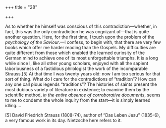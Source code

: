 +++
title = "28"

+++

As to whether he himself was conscious of this contradiction—whether, in fact, this was the only contradiction he was cognizant of—that is quite another question. Here, for the first time, I touch upon the problem of the *psychology of the Saviour*.—I confess, to begin with, that there are very few books which offer me harder reading than the Gospels. My difficulties are quite different from those which enabled the learned curiosity of the German mind to achieve one of its most unforgettable triumphs. It is a long while since I, like all other young scholars, enjoyed with all the sapient laboriousness of a fastidious philologist the work of the incomparable Strauss.\[5\] At that time I was twenty years old: now I am too serious for that sort of thing. What do I care for the contradictions of “tradition”? How can any one call pious legends “traditions”? The histories of saints present the most dubious variety of literature in existence; to examine them by the scientific method, *in the entire absence of corroborative documents*, seems to me to condemn the whole inquiry from the start—it is simply learned idling....


\[5\] David Friedrich Strauss \(1808-74\), author of “Das Leben Jesu” \(1835-6\), a very famous work in its day. Nietzsche here refers to it.

